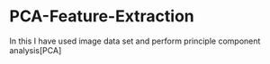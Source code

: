 # PCA-Feature-Extraction
In this I have used image data set and perform principle component analysis[PCA]
